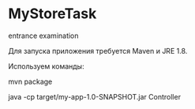 # MyStoreTask
entrance examination

Для запуска приложения требуется Maven и JRE 1.8.

Используем команды:

mvn package

java -cp target/my-app-1.0-SNAPSHOT.jar Controller
